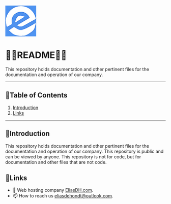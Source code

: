 ![logo](/Images/logo.png)
# 💙🤍README🤍💙

This repository holds documentation and other pertinent files for the documentation and operation of our company.

---

## 📘Table of Contents

1. [Introduction](#introduction)
2. [Links](#links)

---

## 🖖Introduction

This repository holds documentation and other pertinent files for the documentation and operation of our company. This repository is public and can be viewed by anyone. This repository is not for code, but for documentation and other files that are not code.

## 🔗Links
- 👯 Web hosting company [EliasDH.com](https://eliasdh.com).
- 📫 How to reach us eliasdehondt@outlook.com.